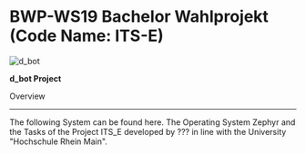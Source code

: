 # BWP-WS19 Bachelor Wahlprojekt (Code Name: ITS-E)
![d_bot](https://gitlab.cs.hs-rm.de/mmait001/d_bot/masterlogo.jpg)



**d_bot Project**

Overview
********

The following System can be found here.
The Operating System Zephyr and the Tasks of the Project ITS_E developed by ??? in line with the University "Hochschule Rhein Main".
  
